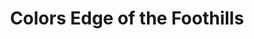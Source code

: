 ---
title: "Colors Edge of the Foothills"
url: /hickory/colors-edge-of-the-foothills/
shop: paint
---